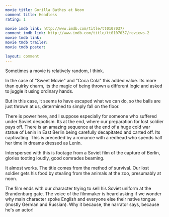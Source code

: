 ```yaml
---
movie title: Gorilla Bathes at Noon
comment title: Headless
rating: 1

movie imdb link: http://www.imdb.com/title/tt0107037/
comment imdb link: http://www.imdb.com/title/tt0107037/reviews-2
movie tmdb link: 
movie tmdb trailer: 
movie tmdb poster: 

layout: comment
---
```


Sometimes a movie is relatively random, I think.

In the case of "Sweet Movie" and "Coca Cola" this added value. Its more than quirky charm, its the magic of being thrown a different logic and asked to juggle it using ordinary hands.

But in this case, it seems to have escaped what we can do, so the balls are just thrown at us, determined to simply fall on the floor.

There is power here, and I suppose especially for someone who suffered under Soviet despotism. Its at the end, where our preparation for lost soldier pays off. There is an amazing sequence at the end of a huge cold war statue of Lenin in East Berlin being carefully decapitated and carted off. Its captivating. This is preceded by a romance with a redhead who spends half her time in dreams dressed as Lenin. 

Interspersed with this is footage from a Soviet film of the capture of Berlin, glories tooting loudly, good comrades beaming.

It almost works. The title comes from the method of survival. Our lost soldier gets his food by stealing from the animals at the zoo, presumably at noon.

The film ends with our character trying to sell his Soviet uniform at the Brandenburg gate. The voice of the filmmaker is heard asking if we wonder why main character spoke English and everyone else their native tongue (mostly German and Russian). Why it because, the narrator says, because he's an actor!